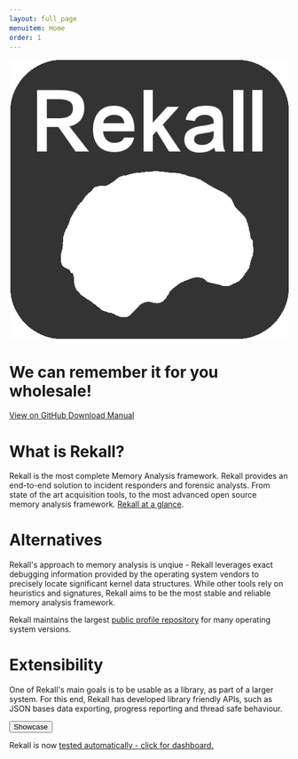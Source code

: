```yaml
---
layout: full_page
menuitem: Home
order: 1
---
```


<div class="hero-unit">
  <div class="center">
   <img class="logo-large" src="img/Rekall.png" />
  </div>
  <div class="center">
    <h1> We can remember it for you wholesale! </h1>
  </div>
  <div class="center stage-buttons">
    <a class="btn btn-lg btn-default" href="https://github.com/google/rekall">
     <i class="fa fa-github fa-lg"></i> View on GitHub
    </a>
    <a class="btn btn-lg btn-primary" href="https://github.com/google/rekall/releases">
     <i class="fa fa-download fa-lg"></i> Download
    </a>
    <a class="btn btn-lg btn-warning" href="docs/Manual/">
     <i class="fa fa-folder-open fa-lg"></i> Manual
    </a>
  </div>
</div>


<div class="container-fluid">
 <div class="row">
   <div class="col-md-4 about-cell">
    <h1>What is Rekall?</h1>
    <p>
    Rekall is the most complete Memory Analysis framework. Rekall provides an
    end-to-end solution to incident responders and forensic analysts. From state
    of the art acquisition tools, to the most advanced open source memory
    analysis framework. <a href="pages/at_a_glance.html">Rekall at a glance</a>.
    </p>
   </div>
   <div class="col-md-4 about-cell">
    <h1>Alternatives</h1>
    <p>
    Rekall's approach to memory analysis is unqiue - Rekall leverages exact
    debugging information provided by the operating system vendors to precisely
    locate significant kernel data structures. While other tools rely on
    heuristics and signatures, Rekall aims to be the most stable and reliable
    memory analysis framework.
    </p>
    <p>
    Rekall maintains the largest
      <a href="https://github.com/google/rekall-profiles">public profile repository</a>
       for many operating system versions.
    </p>
   </div>
   <div class="col-md-4 about-cell">
    <h1>Extensibility</h1>
    <p>
    One of Rekall's main goals is to be usable as a library, as part of a larger
    system. For this end, Rekall has developed library friendly APIs, such as
    JSON bases data exporting, progress reporting and thread safe behaviour.
    </p>
    <a href="showcase.html">
     <button class="btn btn-large btn-default">
      Showcase
     </button>
    </a>
   </div>
  </div>
</div>


Rekall is now [tested
automatically - click for dashboard.](http://tap.rekall-forensic.com/runs/latest.html)